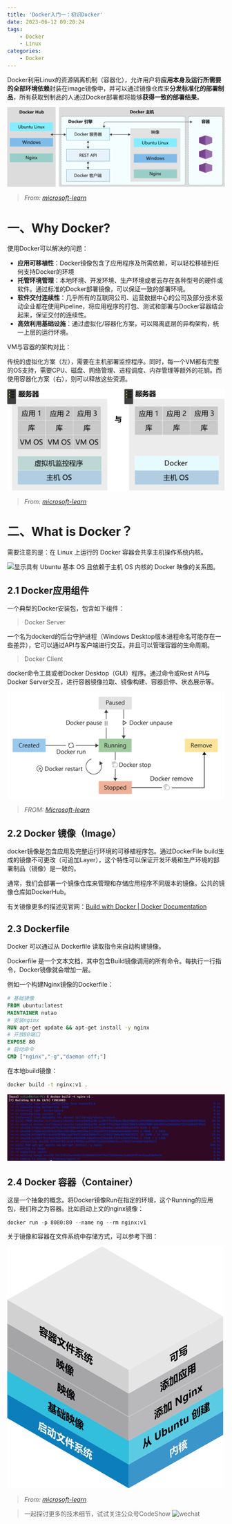 ```yaml
---
title: 'Docker入门一：初识Docker'
date: 2023-06-12 09:20:24
tags:
    - Docker
    - Linux
categories:
    - Docker
---
```


Docker利用Linux的资源隔离机制（容器化），允许用户将**应用本身及运行所需要的全部环境依赖**封装在image镜像中，并可以通过镜像仓库来**分发标准化的部署制品**，所有获取到制品的人通过Docker部署都将能够**获得一致的部署结果**。

![docker-architecture](./Docker入门一/docker-architecture.svg)

> *From: [microsoft-learn](https://learn.microsoft.com/zh-cn/training/modules/intro-to-docker-containers/media/2-docker-architecture.svg)*

<!-- more -->



# 一、Why Docker?

使用Docker可以解决的问题：

- **应用可移植性**：Docker镜像包含了应用程序及所需依赖，可以轻松移植到任何支持Docker的环境
- **托管环境管理**：本地环境、开发环境、生产环境或者云存在各种型号的硬件或软件。通过标准的Docker部署镜像，可以保证一致的部署环境。
- **软件交付连续性**：几乎所有的互联网公司、运营数据中心的公司及部分技术驱动企业都在使用Pipeline，将应用程序的打包、测试和部署与Docker容器结合起来，保证交付的连续性。
- **高效利用基础设施**：通过虚拟化/容器化方案，可以隔离底层的异构架构，统一上层的运行环境。



VM与容器的架构对比：

传统的虚拟化方案（左），需要在主机部署监控程序。同时，每一个VM都有完整的OS支持，需要CPU、磁盘、网络管理、进程调度、内存管理等额外的花销。而使用容器化方案（右），则可以释放这些资源。

![Docker VS VM](./Docker入门一/docker.svg)

> *From: [microsoft-learn](https://learn.microsoft.com/zh-cn/training/modules/intro-to-docker-containers/media/5-multiple-app-isolation.svg)*

# 二、What is Docker？

需要注意的是：在 Linux 上运行的 Docker 容器会共享主机操作系统内核。

![显示具有 Ubuntu 基本 OS 且依赖于主机 OS 内核的 Docker 映像的关系图。](https://learn.microsoft.com/zh-cn/training/modules/intro-to-docker-containers/media/3-container-ubuntu-host-os.svg)

## 2.1 Docker应用组件

一个典型的Docker安装包，包含如下组件：

> Docker Server

一个名为dockerd的后台守护进程（Windows Desktop版本进程命名可能存在一些差异），它可以通过API与客户端进行交互。并且可以管理容器的生命周期。

> Docker Client

docker命令工具或者Docker Desktop（GUI）程序。通过命令或Rest API与Docker Server交互，进行容器镜像拉取、镜像构建、容器启停、状态展示等。

![](./Docker入门一/docker-container-lifecycle-2.png)

> *FROM: [Microsoft-learn](https://learn.microsoft.com/zh-cn/training/modules/intro-to-docker-containers/media/4-docker-container-lifecycle-2.png)*

## 2.2 Docker 镜像（Image）

docker镜像是包含应用及完整运行环境的可移植程序包。通过DockerFile build生成的镜像不可更改（可追加Layer），这个特性可以保证开发环境和生产环境的部署制品（镜像）是一致的。

通常，我们会部署一个镜像仓库来管理和存储应用程序不同版本的镜像。公共的镜像仓库如DockerHub。

有关镜像更多的描述见官网：[Build with Docker | Docker Documentation](https://docs.docker.com/build/guide/)

## 2.3 Dockerfile

Docker 可以通过从 Dockerfile 读取指令来自动构建镜像。

Dockerfile 是一个文本文档，其中包含Build镜像调用的所有命令。每执行一行指令，Docker镜像就会增加一层。



例如一个构建Nginx镜像的Dockerfile：

```dockerfile
# 基础镜像
FROM ubuntu:latest
MAINTAINER nutao
# 安装nginx
RUN apt-get update && apt-get install -y nginx
# 开放80端口
EXPOSE 80
# 启动命令
CMD ["nginx","-g","daemon off;"]
```

在本地build镜像：

```bash
docker build -t nginx:v1 .
```

![](./Docker入门一/build.PNG)

## 2.4 Docker 容器（Container）

这是一个抽象的概念。将Docker镜像Run在指定的环境，这个Running的应用包，我们称之为容器。比如启动上文的nginx镜像：

```shell
docker run -p 8080:80 --name ng --rm nginx:v1
```

关于镜像和容器在文件系统中存储方式，可以参考下图：

![unionfs](./Docker入门一/unionfs-diagram.svg)

> *From: [microsoft-learn](https://learn.microsoft.com/zh-cn/training/modules/intro-to-docker-containers/media/3-unionfs-diagram.svg)*

> 一起探讨更多的技术细节，试试关注公众号CodeShow
![wechat](./Docker%E5%85%A5%E9%97%A8%E4%B8%80/CodeShowWechat_End.png)
